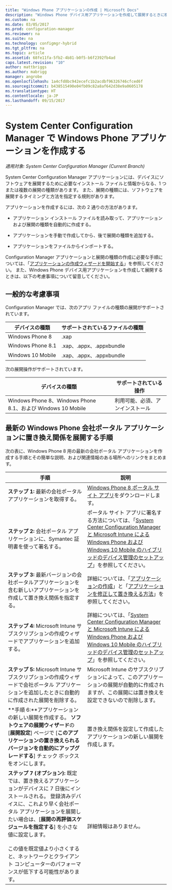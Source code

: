 ```yaml
---
title: "Windows Phone アプリケーションの作成 | Microsoft Docs"
description: "Windows Phone デバイス用アプリケーションを作成して展開するときに検討する必要がある考慮事項について説明します。"
ms.custom: na
ms.date: 03/05/2017
ms.prod: configuration-manager
ms.reviewer: na
ms.suite: na
ms.technology: configmgr-hybrid
ms.tgt_pltfrm: na
ms.topic: article
ms.assetid: 68fe11fa-5fb2-4b81-b0f5-b6f2392fb4ad
caps.latest.revision: "10"
author: mattbriggs
ms.author: mabrigg
manager: angrobe
ms.openlocfilehash: 1a4cfd8bc942ecefc1b2acdbf96326746cfced6f
ms.sourcegitcommit: b438515490e04fb09c82a8af642d38e9a0605178
ms.translationtype: HT
ms.contentlocale: ja-JP
ms.lasthandoff: 09/15/2017
---
```

# <a name="create-windows-phone-applications-with-system-center-configuration-manager"></a>System Center Configuration Manager で Windows Phone アプリケーションを作成する

*適用対象: System Center Configuration Manager (Current Branch)*

System Center Configuration Manager アプリケーションには、デバイスにソフトウェアを展開するために必要なインストール ファイルと情報からなる、1 つまたは複数の展開の種類があります。 また、展開の種類には、ソフトウェアを展開するタイミングと方法を指定する規則があります。  

 アプリケーションを作成するには、次の 2 通りの方法があります。  

-   アプリケーション インストール ファイルを読み取って、アプリケーションおよび展開の種類を自動的に作成する。  

-   アプリケーションを手動で作成してから、後で展開の種類を追加する。  

-   アプリケーションをファイルからインポートする。  

Configuration Manager アプリケーションと展開の種類の作成に必要な手順については、「[アプリケーションの作成ウィザードを開始する](../../apps/deploy-use/create-applications.md#start-the-create-application-wizard)」を参照してください。 また、Windows Phone デバイス用アプリケーションを作成して展開するときは、以下の考慮事項について留意してください。  

## <a name="general-considerations"></a>一般的な考慮事項  
 Configuration Manager では、次のアプリ ファイルの種類の展開がサポートされています。  

|デバイスの種類|サポートされているファイルの種類|  
|-----------------|---------------------|  
|Windows Phone 8|.xap|  
|Windows Phone 8.1|.xap、.appx、.appxbundle|
|Windows 10 Mobile|.xap、.appx、.appxbundle|

 次の展開操作がサポートされています。  

|デバイスの種類|サポートされている操作|  
|-----------------|-----------------------|  
|Windows Phone 8、Windows Phone 8.1、および Windows 10 Mobile|利用可能、必須、アンインストール|  

## <a name="steps-to-deploy-the-latest-windows-phone-company-portal-app-with-supersedence"></a>最新の Windows Phone 会社ポータル アプリケーションに置き換え関係を展開する手順  
 次の表に、Windows Phone 8 用の最新の会社ポータル アプリケーションを作成する手順とその簡単な説明、および関連情報のある場所へのリンクをまとめます。  

|手順|説明|  
|----------|----------------------|  
|**ステップ 1:** 最新の会社ポータル アプリケーションを取得する。|[Windows Phone 8 ポータル サイト アプリ](http://go.microsoft.com/fwlink/?LinkId=268440)をダウンロードします。|  
|**ステップ 2:** 会社ポータル アプリケーションに、Symantec 証明書を使って署名する。|ポータル サイト アプリに署名する方法については、「[System Center Configuration Manager と Microsoft Intune による Windows Phone および Windows 10 Mobile のハイブリッドのデバイス管理のセットアップ](../../mdm/deploy-use/enroll-hybrid-windows.md)」を参照してください。|  
|**ステップ 3:** 最新バージョンの会社ポータルアプリケーションを含む新しいアプリケーションを作成して置き換え関係を指定する。|詳細については、「[アプリケーションの作成](../../apps/deploy-use/create-applications.md)」と「[アプリケーションを修正して置き換える方法](../../apps/deploy-use/revise-and-supersede-applications.md)」を参照してください。|  
|**ステップ 4:** Microsoft Intune サブスクリプションの作成ウィザードでアプリケーションを追加する。|詳細については、「[System Center Configuration Manager と Microsoft Intune による Windows Phone および Windows 10 Mobile のハイブリッドのデバイス管理のセットアップ](../../mdm/deploy-use/enroll-hybrid-windows.md)」を参照してください。|  
|**ステップ 5:** Microsoft Intune サブスクリプションの作成ウィザードで会社ポータル アプリケーションを追加したときに自動的に作成された展開を削除する。|Microsoft Intune のサブスクリプションによって、このアプリケーションの展開が自動的に作成されますが、この展開には置き換えを設定できないので削除します。|  
|**手順 6:**アプリケーションの新しい展開を作成する。 **ソフトウェアの展開ウィザード**の [**展開設定**] ページで [**このアプリケーションの置き換えられるバージョンを自動的にアップグレードする**] チェック ボックスをオンにします。|置き換え関係を設定して作成したアプリケーションの新しい展開を作成します。|  
|**ステップ 7 (オプション):** 既定では、置き換えるアプリケーションがデバイスに 7 日後にインストールされる。 登録済みデバイスに、これより早く会社ポータル アプリケーションを展開したい場合は、[**展開の再評価スケジュールを指定する**] を小さな値に設定します。<br /><br /> この値を既定値より小さくすると、ネットワークとクライアント コンピューターのパフォーマンスが低下する可能性があります。|詳細情報はありません。|  
